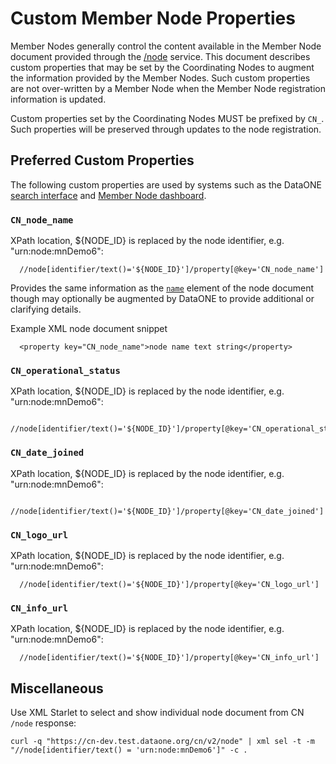# Custom Member Node Properties

Member Nodes generally control the content available in the Member Node document provided through the [/node](https://cn.dataone.org/cn/v2/node) service. This document describes custom properties that may be set by the Coordinating Nodes to augment the information provided by the Member Nodes. Such custom properties are not over-written by a Member Node when the Member Node registration information is updated.

Custom properties set by the Coordinating Nodes MUST be prefixed by `CN_`. Such properties will be preserved through updates to the node registration.

## Preferred Custom Properties

The following custom properties are used by systems such as the DataONE [search interface](https://search.dataone.org) and [Member Node dashboard](https://www.dataone.org/current-member-nodes).

### `CN_node_name`

XPath location, ${NODE_ID} is replaced by the node identifier, e.g. "urn:node:mnDemo6": 
 
```
  //node[identifier/text()='${NODE_ID}']/property[@key='CN_node_name']
```

Provides the same information as the [`name`](https://releases.dataone.org/online/api-documentation-v2.0/apis/Types.html#Types.Node.name) element of the node document though may optionally be augmented by DataONE to provide additional or clarifying details.

Example XML node document snippet 
```
  <property key="CN_node_name">node name text string</property>
```

### `CN_operational_status`

XPath location, ${NODE_ID} is replaced by the node identifier, e.g. "urn:node:mnDemo6": 
 
```
  //node[identifier/text()='${NODE_ID}']/property[@key='CN_operational_status']
```


### `CN_date_joined`

XPath location, ${NODE_ID} is replaced by the node identifier, e.g. "urn:node:mnDemo6": 
 
```
  //node[identifier/text()='${NODE_ID}']/property[@key='CN_date_joined']
```


### `CN_logo_url`

XPath location, ${NODE_ID} is replaced by the node identifier, e.g. "urn:node:mnDemo6": 
 
```
  //node[identifier/text()='${NODE_ID}']/property[@key='CN_logo_url']
```


### `CN_info_url`

XPath location, ${NODE_ID} is replaced by the node identifier, e.g. "urn:node:mnDemo6": 
 
```
  //node[identifier/text()='${NODE_ID}']/property[@key='CN_info_url']
```


## Miscellaneous

Use XML Starlet to select and show individual node document from CN `/node` response:

```
curl -q "https://cn-dev.test.dataone.org/cn/v2/node" | xml sel -t -m "//node[identifier/text() = 'urn:node:mnDemo6']" -c .

```

